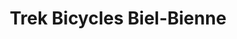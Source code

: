 ---
title: "Trek Bicycles Biel-Bienne"
url: /biel-bienne/trek-bicycles-biel-bienne/
shop: Fahrrad
---